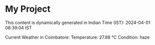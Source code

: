 # My Project

This content is dynamically generated in Indian Time (IST): 2024-04-01 08:39:04 IST


Current Weather in Coimbatore:
Temperature: 27.88 °C
Condition: haze
